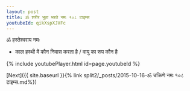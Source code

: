 ```yaml
---
layout: post
title: ॐ शरीर भूता भरते नमः १०८ टाइम्स
youtubeId: qikXspXJVFc
---
```

 
 
 ॐ हस्तेश्वराय नमः  
 
 -  काल हस्थी में कौन निवास करता है / वायु का रूप कौन है 
 
  
 
  
 
 
 
 
 
 


{% include youtubePlayer.html id=page.youtubeId %}
 
[Next]({{ site.baseurl }}{% link  split2/_posts/2015-10-16-ॐ चक्रिणे नमः १०८ टाइम्स.md%})
 
